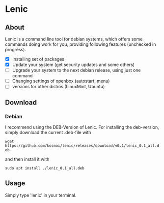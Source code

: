 # Lenic

## About

Lenic is a command line tool for debian systems, which offers some commands doing work for you, providing following features (unchecked in progress).

- [x] Installing set of packages
- [x] Update your system (get security updates and some others)
- [ ] Upgrade your system to the next debian release, using just one command
- [ ] Changing settings of openbox (autostart, menu)
- [ ] versions for other distros (LinuxMint, Ubuntu)

## Download
### Debian

I recommend using the DEB-Version of Lenic.
For installing the deb-version, simply download the current .deb-file with

`wget https://github.com/kosmoi/lenic/releases/download/v0.1/lenic_0.1_all.deb`

and then install it with

`sudo apt install ./lenic_0.1_all.deb`

## Usage

Simply type 'lenic' in your terminal.
